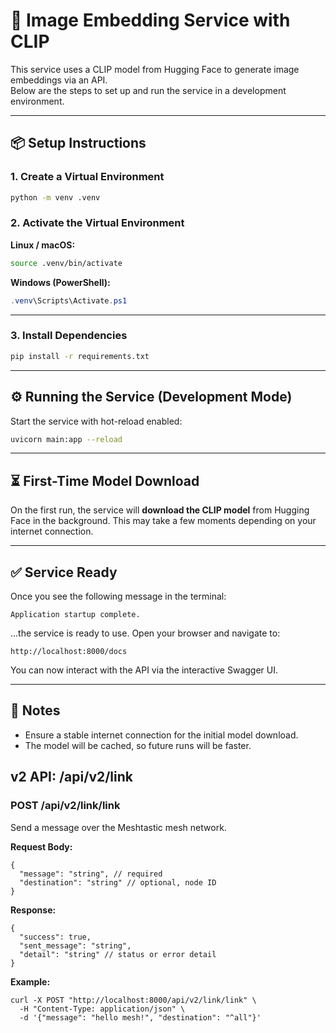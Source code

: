 # 🚀 Image Embedding Service with CLIP

This service uses a CLIP model from Hugging Face to generate image embeddings via an API.  
Below are the steps to set up and run the service in a development environment.

---

## 📦 Setup Instructions

### 1. Create a Virtual Environment

```bash
python -m venv .venv
```

### 2. Activate the Virtual Environment

**Linux / macOS:**
```bash
source .venv/bin/activate
```

**Windows (PowerShell):**
```powershell
.venv\Scripts\Activate.ps1
```

---

### 3. Install Dependencies

```bash
pip install -r requirements.txt
```

---

## ⚙️ Running the Service (Development Mode)

Start the service with hot-reload enabled:

```bash
uvicorn main:app --reload
```

---

## ⏳ First-Time Model Download

On the first run, the service will **download the CLIP model** from Hugging Face in the background.
This may take a few moments depending on your internet connection.

---

## ✅ Service Ready

Once you see the following message in the terminal:

```
Application startup complete.
```

...the service is ready to use. Open your browser and navigate to:

```
http://localhost:8000/docs
```

You can now interact with the API via the interactive Swagger UI.

---

## 📘 Notes

- Ensure a stable internet connection for the initial model download.
- The model will be cached, so future runs will be faster.

## v2 API: /api/v2/link

### POST /api/v2/link/link
Send a message over the Meshtastic mesh network.

**Request Body:**
```
{
  "message": "string", // required
  "destination": "string" // optional, node ID
}
```

**Response:**
```
{
  "success": true,
  "sent_message": "string",
  "detail": "string" // status or error detail
}
```

**Example:**
```
curl -X POST "http://localhost:8000/api/v2/link/link" \
  -H "Content-Type: application/json" \
  -d '{"message": "hello mesh!", "destination": "^all"}'
```
